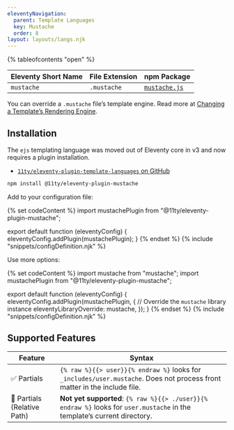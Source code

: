 ```yaml
---
eleventyNavigation:
  parent: Template Languages
  key: Mustache
  order: 8
layout: layouts/langs.njk
---
```


{% tableofcontents "open" %}

| Eleventy Short Name | File Extension | npm Package                                           |
| ------------------- | -------------- | ----------------------------------------------------- |
| `mustache`          | `.mustache`    | [`mustache.js`](https://github.com/janl/mustache.js/) |

You can override a `.mustache` file’s template engine. Read more at [Changing a Template’s Rendering Engine](/docs/languages/).

## Installation

The `ejs` templating language was moved out of Eleventy core in v3 and now requires a plugin installation.

* [`11ty/eleventy-plugin-template-languages` on GitHub](https://github.com/11ty/eleventy-plugin-template-languages)


```sh
npm install @11ty/eleventy-plugin-mustache
```

Add to your configuration file:

{% set codeContent %}
import mustachePlugin from "@11ty/eleventy-plugin-mustache";

export default function (eleventyConfig) {
	eleventyConfig.addPlugin(mustachePlugin);
}
{% endset %}
{% include "snippets/configDefinition.njk" %}

Use more options:

{% set codeContent %}
import mustache from "mustache";
import mustachePlugin from "@11ty/eleventy-plugin-mustache";

export default function (eleventyConfig) {
	eleventyConfig.addPlugin(mustachePlugin, {
		// Override the `mustache` library instance
		eleventyLibraryOverride: mustache,
	});
}
{% endset %}
{% include "snippets/configDefinition.njk" %}

## Supported Features

| Feature                     | Syntax                                                                                                                    |
| --------------------------- | ------------------------------------------------------------------------------------------------------------------------- |
| ✅ Partials                 | `{% raw %}{{> user}}{% endraw %}` looks for `_includes/user.mustache`. Does not process front matter in the include file. |
| 🚫 Partials (Relative Path) | **Not yet supported**: `{% raw %}{{> ./user}}{% endraw %}` looks for `user.mustache` in the template’s current directory. |
